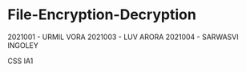 # File-Encryption-Decryption

2021001 - URMIL VORA
2021003 - LUV ARORA
2021004 - SARWASVI INGOLEY

CSS IA1